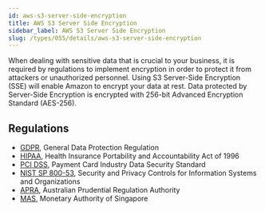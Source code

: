 ```yaml
---
id: aws-s3-server-side-encryption
title: AWS S3 Server Side Encryption
sidebar_label: AWS S3 Server Side Encryption
slug: /types/055/details/aws-s3-server-side-encryption
---
```


When dealing with sensitive data that is crucial to your business,
it is required by regulations to implement encryption
in order to protect it from attackers or unauthorized personnel.
Using S3 Server-Side Encryption (SSE) will enable Amazon to encrypt your data
at rest.
Data protected by Server-Side Encryption is encrypted with
256-bit Advanced Encryption Standard (AES-256).


## Regulations

- [GDPR](https://gdpr.eu/), General Data Protection Regulation
- [HIPAA](https://www.govinfo.gov/app/details/CRPT-104hrpt736/CRPT-104hrpt736),
  Health Insurance Portability and Accountability Act of 1996
- [PCI DSS](https://www.pcisecuritystandards.org/),
  Payment Card Industry Data Security Standard
- [NIST SP 800-53](https://csrc.nist.gov/publications/detail/sp/800-53/rev-5/final),
  Security and Privacy Controls for Information Systems and Organizations
- [APRA](https://www.apra.gov.au/), Australian Prudential Regulation Authority
- [MAS](https://www.mas.gov.sg/regulation/cyber-security),
  Monetary Authority of Singapore
